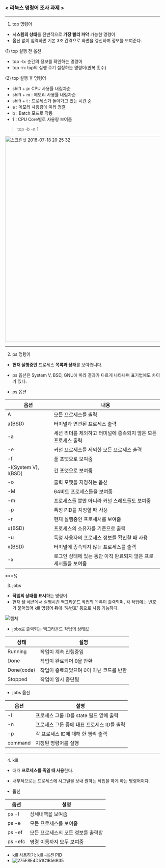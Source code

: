 ### < 리눅스 명령어 조사 과제 >

---

1. top 명령어
- **시스템의 상태**를 전반적으로 **가장 빨리 파악** 가능한 명령어
- 옵션 없이 입력하면 기본 3초 간격으로 화면을 갱신하며 정보를 보여준다.

(1) top 실행 전 옵션
- top -b: 순간의 정보를 확인하는 명령어
- top -n: top의 실행 주기 설정하는 명령어(반복 횟수)

(2) top 실행 후 명령어
- shift + p: CPU 사용률 내림차순
- shift + m : 메모리 사용률 내림차순
- shift + t : 프로세스가 돌아가고 있는 시간 순
- a : 메모리 사용량에 따라 정렬
- b : Batch 모드로 작동
- 1 : CPU Core별로 사용량 보여줌

> top -b -n 1

<img width="670" alt="스크린샷 2018-07-18 20 25 32" src="https://user-images.githubusercontent.com/104884572/172055803-99885834-0636-41bf-ad5e-dbaec4cccb8e.png">

***

2. ps 명령어
- **현재 실행중인** 프로세스 **목록과 상태**를 보여줍니다.
- ps 옵션은 System V, BSD, GNU에 따라 결과가 다르게 나타나며 표기법에도 차이가 있다.

- ps 옵션

|옵션|내용|
|---|-----|
|A|모든 프로세스를 출력|
|a(BSD)|터미널과 연관된 프로세스 출력|
|-a|세션 리더를 제외하고 터미널에 종속되지 않은 모든 프로세스 출력|
|-e|커널 프로세스를 제외한 모든 프로세스 출력|
|-f|풀 포맷으로 보여줌|
|-l(System V), l(BSD)|긴 포맷으로 보여줌|
|-o|출력 포맷을 지정하는 옵션|
|-M|64비트 프로세스들을 보여줌|
|-m|프로세스들 뿐만 아니라 커널 스레드들도 보여줌|
|-p|특정 PID를 지정할 때 사용|
|-r|현재 실행중인 프로세서를 보여줌|
|u(BSD)|프로세스의 소유자를 기준으로 출력|
|-u|특정 사용자의 프로세스 정보를 확인할 때 사용|
|x(BSD)|터미널에 종속되지 않는 프로세스를 출력|
|-x|로그인 상태에 있는 동안 아직 완료되지 않은 프로세서들을 보여줌|
***%

3. jobs
- **작업의 상태를 표시**하는 명령어
- 현재 쉘 세션에서 실행시킨 백그라운드 작업의 목록이 출력되며, 각 작업에는 번호가 붙어있어 kill 명령어 뒤에 '%번호' 등으로 사용 가능하다.

![캡처](https://user-images.githubusercontent.com/104884572/172056276-b7eede4f-2f54-4f71-82c5-5a3a1ed3a947.JPG)

- jobs로 출력되는 백그라운드 작업의 상태값

|상태|설명|
|---|-----|
|Running|작업이 계속 진행중임|
|Done|작업이 완료되어 0을 반환|
|Done(code)|작업이 종료되었으며 0이 아닌 코드를 반환|
|Stopped|작업이 일시 중단됨|

- jobs 옵션
 
|옵션|설명|
|---|-----|
|-l|프로세스 그룹 ID를 state 필드 앞에 출력|
|-n|프로세스 그룹 중에 대표 프로세스 ID를 출력|
|-p|각 프로세스 ID에 대해 한 행씩 출력|
|command|지정된 명령어를 실행|

***

4. kill
- 대개 **프로세스를 죽일 때 사용**한다.
- 내부적으로는 프로세스에 시그널을 보내 원하는 작업을 하게 하는 명령어이다.

- 옵션

|옵션|설명|
|---|-----|
|ps -l|상세내역을 보여줌|
|ps -e|모든 프로세스를 보여줌|
|ps -ef|모든 프로세스의 모든 정보를 출력함|
|ps -efc|명령 이름까지 모두 보여줌|

- kill 사용하기: kill -옵션 PID
- ![275F8E4D51C1B56B35](https://user-images.githubusercontent.com/104884572/172056638-4c797c7c-a4d2-4cf2-a6db-687e44a80539.jpg)
